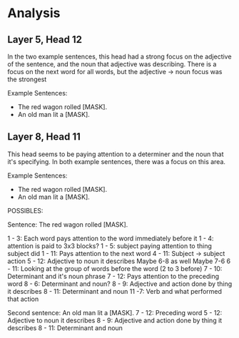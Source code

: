 # Analysis

## Layer 5, Head 12

In the two example sentences, this head had a strong focus on the adjective of the sentence, and the noun that
adjective was describing. There is a focus on the next word for all words, but the adjective -> noun focus was the
strongest

Example Sentences:
- The red wagon rolled [MASK].
- An old man lit a [MASK].

## Layer 8, Head 11

This head seems to be paying attention to a determiner and the noun that it's specifying.
In both example sentences, there was a focus on this area.

Example Sentences:
- The red wagon rolled [MASK].
- An old man lit a [MASK].




POSSIBLES:

Sentence: The red wagon rolled [MASK].

1 - 3: Each word pays attention to the word immediately before it
1 - 4: attention is paid to 3x3 blocks?
1 - 5: subject paying attention to thing subject did
1 - 11: Pays attention to the next word
4 - 11: Subject -> subject action
5 - 12: Adjective to noun it describes
    Maybe 6-8 as well
    Maybe 7-6
6 - 11: Looking at the group of words before the word (2 to 3 before)
7 - 10: Determinant and it's noun phrase
7 - 12: Pays attention to the preceding word
8 - 6: Determinant and noun?
8 - 9: Adjective and action done by thing it describes
8 - 11: Determinant and noun
 11 -7: Verb and what performed that action


Second sentence: An old man lit a [MASK].
7 - 12: Preceding word
5 - 12: Adjective to noun it describes
8 - 9: Adjective and action done by thing it describes
8 - 11: Determinant and noun


